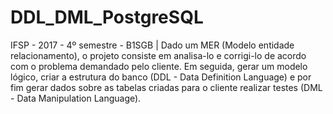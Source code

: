 # DDL_DML_PostgreSQL
IFSP - 2017 - 4º semestre - B1SGB | Dado um MER (Modelo entidade relacionamento), o projeto consiste em analisa-lo e corrigi-lo de acordo com o problema demandado pelo cliente. Em seguida, gerar um modelo lógico, criar a estrutura do banco (DDL - Data Definition Language) e por fim gerar dados sobre as tabelas criadas para o cliente realizar testes (DML - Data Manipulation Language). 
